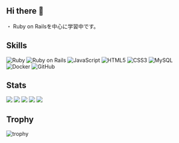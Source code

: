 ## Hi there 👋 
・ Ruby on Railsを中心に学習中です。

## Skills
<p align="left">
  <img src="https://img.shields.io/badge/Ruby-CC342D?style=flat&logo=ruby&logoColor=white" alt="Ruby" />
  <img src="https://img.shields.io/badge/Ruby%20on%20Rails-CC0000?style=flat&logo=ruby-on-rails&logoColor=white" alt="Ruby on Rails" />
  <img src="https://img.shields.io/badge/JavaScript-F7DF1E?style=flat&logo=javascript&logoColor=black" alt="JavaScript" />
  <img src="https://img.shields.io/badge/HTML5-E34F26?style=flat&logo=html5&logoColor=white" alt="HTML5" />
  <img src="https://img.shields.io/badge/CSS3-1572B6?style=flat&logo=css3&logoColor=white" alt="CSS3" />
  <img src="https://img.shields.io/badge/MySQL-4479A1?style=flat&logo=mysql&logoColor=white" alt="MySQL" />
  <img src="https://img.shields.io/badge/Docker-2496ED?style=flat&logo=docker&logoColor=white" alt="Docker" />
  <img src="https://img.shields.io/badge/GitHub-181717?style=flat&logo=github&logoColor=white" alt="GitHub" />
</p>

## Stats
![](http://github-profile-summary-cards.vercel.app/api/cards/profile-details?username=T-clow&theme=gruvbox)
![](http://github-profile-summary-cards.vercel.app/api/cards/repos-per-language?username=T-clow&theme=gruvbox)
![](http://github-profile-summary-cards.vercel.app/api/cards/most-commit-language?username=T-clow&theme=gruvbox)
![](http://github-profile-summary-cards.vercel.app/api/cards/stats?username=T-clow&theme=gruvbox)
![](http://github-profile-summary-cards.vercel.app/api/cards/productive-time?username=T-clow&theme=gruvbox&utcOffset=9)

## Trophy
![trophy](https://github-profile-trophy.vercel.app/?username=T-clow&theme=gruvbox)
